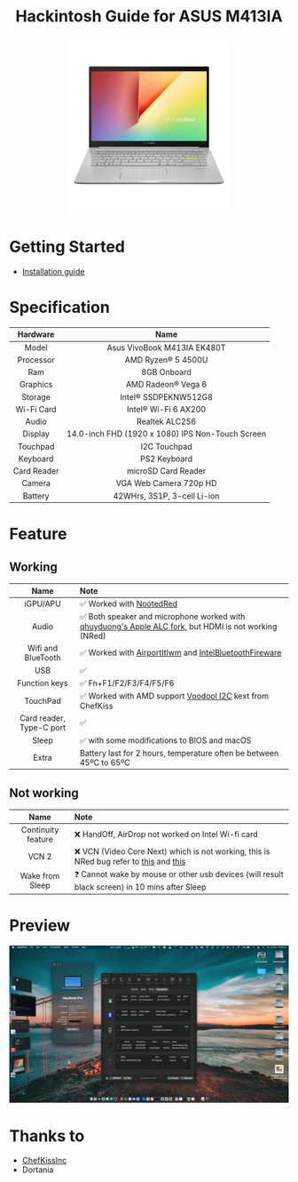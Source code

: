 <h1 align="center">Hackintosh Guide for ASUS M413IA</h1>
<p align="center">
  <img src="Img\vivobook.png"
       width="300" 
       height="320"/>
</p>

# Getting Started

- [Installation guide](/Installation.md)

# Specification

| Hardware | Name |  
|    :---:     |    :---:   |
| Model  | Asus VivoBook M413IA EK480T |  
| Processor | AMD Ryzen® 5 4500U | 
| Ram | 8GB Onboard |
| Graphics | AMD Radeon® Vega 6 |
| Storage | Intel® SSDPEKNW512G8 |
| Wi-Fi Card | Intel® Wi-Fi 6 AX200 |
| Audio | Realtek ALC256 |
| Display | 14.0-inch FHD (1920 x 1080) IPS Non-Touch Screen |
| Touchpad | I2C Touchpad |
| Keyboard | PS2 Keyboard |
| Card Reader | microSD Card Reader |
| Camera | VGA Web Camera 720p HD |
| Battery | 42WHrs, 3S1P, 3-cell Li-ion |

# Feature
## Working
| Name | Note |  
|    :---:     |    :---   |
| iGPU/APU | ✅ Worked with [NootedRed](https://github.com/ChefKissInc/NootedRed) |
| Audio | ✅ Both speaker and microphone worked with [qhuyduong's Apple ALC fork](https://github.com/qhuyduong/AppleALC), but HDMI is not working (NRed)
| Wifi and BlueTooth | ✅ Worked with [AirportItlwm](https://github.com/OpenIntelWireless/itlwm) and [IntelBluetoothFireware](https://github.com/OpenIntelWireless/IntelBluetoothFirmware) |
| USB | ✅ |
| Function keys | ✅ Fn+F1/F2/F3/F4/F5/F6 |
| TouchPad | ✅ Worked with AMD support [Voodool I2C](https://github.com/VoodooI2C/VoodooI2C/commit/f9f703b760711e25bd094058ecb6f19dea52dc5f) kext from ChefKiss |
| Card reader, Type-C port | ✅ |
| Sleep | ✅ with some modifications to BIOS and macOS |
| Extra | Battery last for 2 hours, temperature often be between 45ºC to 65ºC |
## Not working
| Name | Note |  
|    :---:     |    :---   |
| Continuity feature | ❌ HandOff, AirDrop not worked on Intel Wi-fi card |
| VCN 2 | ❌ VCN (Video Core Next) which is not working, this is NRed bug refer to [this](https://github.com/ChefKissInc/NootedRed/issues/28) and [this](https://github.com/ChefKissInc/NootedRed/issues/158) |
| Wake from Sleep | ❓ Cannot wake by mouse or other usb devices (will result black screen) in 10 mins after Sleep |

# Preview
<img src="Img\info.png" alt="About This Mac" title="About This Mac">


# Thanks to
- [ChefKissInc](https://chefkissinc.github.io)
- Dortania
